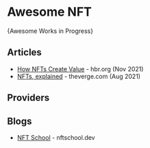 # Awesome NFT
{Awesome Works in Progress}

## Articles
* [How NFTs Create Value](https://hbr.org/2021/11/how-nfts-create-value) - hbr.org (Nov 2021)
* [NFTs, explained](https://www.theverge.com/22310188/nft-explainer-what-is-blockchain-crypto-art-faq) - theverge.com (Aug 2021)


## Providers

## Blogs
* [NFT School](https://nftschool.dev/) - nftschool.dev
